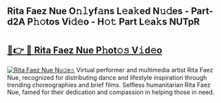 ## Rita Faez Nue O𝚗𝚕yf𝚊ns L𝚎a𝚔ed N𝚞𝚍es - Part-d2A P𝚑𝚘tos Vi𝚍𝚎o - H𝚘𝚝 Part L𝚎a𝚔s NUTpR

# <h2><a href="http://kf33c0t.oniu.top/?m=Rita+Faez+Nue">🔗👉 🔴 Rita Faez Nue P𝚑ot𝚘𝚜 V𝚒d𝚎o</a></h2>

[![Rita Faez Nue Nu𝚍e𝚜](https://i.imgur.com/0qMVB7G.gif)](http://kf33c0t.oniu.top/?m=Rita+Faez+Nue)
Virtual performer and multimedia artist Rita Faez Nue, recognized for distributing dance and lifestyle inspiration through trending choreographies and brief films. Selfless humanitarian Rita Faez Nue, famed for their dedication and compassion in helping those in need.  
